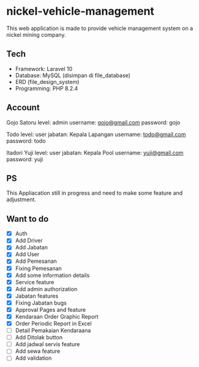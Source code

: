 # nickel-vehicle-management

This web application is made to provide vehicle management system on a nickel mining company.

## Tech

-   Framework: Laravel 10
-   Database: MySQL (disimpan di file_database)
-   ERD (file_design_system)
-   Programming: PHP 8.2.4

## Account

Gojo Satoru
level: admin
username: gojo@gmail.com
password: gojo

Todo
level: user
jabatan: Kepala Lapangan
username: todo@gmail.com
password: todo

Itadori Yuji
level: user
jabatan: Kepala Pool
username: yuji@gmail.com
password: yuji

## PS

This Appliacation still in progress and need to make some feature and adjustment.

## Want to do

-   [x] Auth
-   [x] Add Driver
-   [x] Add Jabatan
-   [x] Add User
-   [x] Add Pemesanan
-   [x] Fixing Pemesanan
-   [x] Add some information details
-   [x] Service feature
-   [x] Add admin authorization
-   [x] Jabatan features
-   [x] Fixing Jabatan bugs
-   [x] Approval Pages and feature
-   [x] Kendaraan Order Graphic Report
-   [x] Order Periodic Report in Excel
-   [ ] Detail Pemakaian Kendaraana
-   [ ] Add Ditolak button
-   [ ] Add jadwal servis feature
-   [ ] Add sewa feature
-   [ ] Add validation
